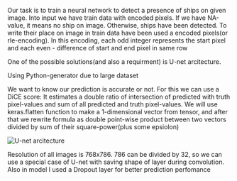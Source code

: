 Our task is to train a neural network to detect a presence of ships on given image.
Into input we have train data with encoded pixels. If we have NA-value, it means
no ship on image. Otherwise, ships have been detected. 
To write their place on image in train data have been used a encoded pixels(or rle-encoding).
In this encoding, each odd integer represents the start pixel and each even - difference of start and end pixel in same row




One of the possible solutions(and also a requirment) is U-net arcitecture. 


Using Python-generator due to large dataset


We want to know our prediction is accurate or not. For this we can use a DiCE score: 
It estimates a double ratio of intersection of predicted with truth pixel-values and sum of
all predicted and truth pixel-values. 
We will use keras.flatten function to make a 1-dimensional vector from tensor, and after that we 
rewrite formula as double point-wise product between two vectors divided by sum of their square-power(plus some epsiolon)



![U-net arcitecture](https://lmb.informatik.uni-freiburg.de/people/ronneber/u-net/u-net-architecture.png)

Resolution of all images is 768x786.  786 can be divided by 32, so we can use a special case of U-net with saving shape
of layer during convolution.
Also in model I used a Dropout layer for better prediction perfomance




